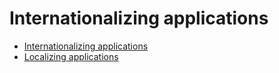 # Internationalizing applications

- [Internationalizing applications](./internationalizing-applications/index.md)
- [Localizing applications](./localizing-applications.md)
